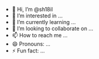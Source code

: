 - 👋 Hi, I’m @sh18il
- 👀 I’m interested in ...
- 🌱 I’m currently learning ...
- 💞️ I’m looking to collaborate on ...
- 📫 How to reach me ...
- 😄 Pronouns: ...
- ⚡ Fun fact: ...

<!---
sh18il/sh18il is a ✨ special ✨ repository because its `README.md` (this file) appears on your GitHub profile.
You can click the Preview link to take a look at your changes.
--->
